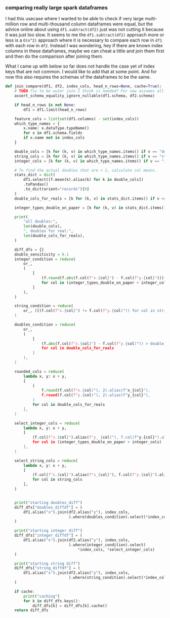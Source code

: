 ### comparing really large spark dataframes
I had this usecase where I wanted to be able to check if very large multi-million row and multi-thousand column dataframes were equal, but the advice online about using `df1.subtract(df2)` just was not cutting it because it was just too slow. It seems to me the `df1.subtract(df2)` approach more or less is a `O(n^2)` approach where it is necessary to compare each row in `df1` with each row in `df2`. Instead I was wondering, hey if there are known index columns in these dataframes, maybe we can cheat a little and join them first and then do the comparison after joining them.

What I came up with below so far does not handle the case yet of index keys that are not common. I would like to add that at some point. And for now this also requires the schemas of the dataframes to be the same.

```python
def join_compare(df1, df2, index_cols, head_n_rows=None, cache=True):
    # TODO fix to be outer join I think is needed? For now assumes all index cols match fully.
    assert_schema_equality_ignore_nullable(df1.schema, df2.schema)

    if head_n_rows is not None:
        df1 = df1.limit(head_n_rows)

    feature_cols = list(set(df1.columns) - set(index_cols))
    which_type_names = {
        x.name: x.dataType.typeName()
        for x in df1.schema.fields
        if x.name not in index_cols
    }

    double_cols = [k for (k, v) in which_type_names.items() if v == "double"]
    string_cols = [k for (k, v) in which_type_names.items() if v == "string"]
    integer_cols = [k for (k, v) in which_type_names.items() if v == "integer"]

    # To find the actual doubles that are < 1, calculate col means.
    stats_dict = dict(
        df1.select([f.mean(k).alias(k) for k in double_cols])
        .toPandas()
        .to_dict(orient="records")[0]
    )
    double_cols_for_reals = [k for (k, v) in stats_dict.items() if v <= 1]

    integer_types_double_on_paper = [k for (k, v) in stats_dict.items() if v > 1]

    print(
        "all doubles:",
        len(double_cols),
        ", doubles for real:",
        len(double_cols_for_reals),
    )

    diff_dfs = {}
    double_sensitivity = 0.1
    integer_condition = reduce(
        or_,
        (
            [
                (f.round(f.abs(f.col(f"x.{col}") - f.col(f"y.{col}"))) > 0)
                for col in (integer_types_double_on_paper + integer_cols)
            ]
        ),
    )

    string_condition = reduce(
        or_, ([(f.col(f"x.{col}") != f.col(f"y.{col)")) for col in string_cols])
    )

    doubles_condition = reduce(
        or_,
        (
            [
                (f.abs(f.col(f"x.{col}") - f.col(f"y.{col)")) > double_sensitivity)
                for col in double_cols_for_reals
            ]
        ),
    )

    rounded_cols = reduce(
        lambda x, y: x + y,
        [
            (
                f.round(f.col(f"x.{col)"), 2).alias(f"x_{col}"),
                f.round(f.col(f"y.{col)"), 2).alias(f"y_{col}"),
            )
            for col in double_cols_for_reals
        ],
    )

    select_integer_cols = reduce(
        lambda x, y: x + y,
        [
            (f.col(f"x.{col}").alias(f"y_ {col)"), f.col(f"y.{col}").alias(f"y_{col}"))
            for col in (integer_types_double_on_paper + integer_cols)
        ],
    )

    select_string_cols = reduce(
        lambda x, y: x + y,
        [
            (f.col(f"x.{col}").alias(f"x_{col}"), f.col(f"y.{col}").alias(f"y_{col}"))
            for col in string_cols
        ],
    )


    print("starting doubles_diff")
    diff_dfs["doubles_diffdf"] = (
        df1.alias("x").join(df2.alias("y"), index_cols,
                            ).where(doubles_condition).select(*index_cols, *rounded_cols)
    )

    print("starting integer diff")
    diff_dfs["integer_diffdf"] = (
        df1.alias("x").join(df2.alias("y"), index_cols,
                            ).where(integer_condition).select(
                                *index_cols, *select_integer_cols)
    )

    print("starting string diff")
    diff_dfs["string_diffdf"] = (
        df1.alias("x").join(df2.alias("y"), index_cols,
                            ).where(string_condition).select(*index_cols, *select_string_cols)
    )

    if cache:
        print("caching")
        for k in diff_dfs.keys():
            diff_dfs[k] = diff_dfs[k].cache()
    return diff_dfs

```
